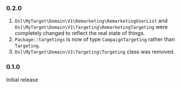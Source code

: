### 0.2.0

1. `Dsl\MyTarget\Domain\V1\Remarketing\RemarketingUserList` and `Dsl\MyTarget\Domain\V1\Targeting\RemarketingTargeting`
   were completely changed to reflect the real state of things.
2. `Package::targetings` is now of type `CampaignTargeting` rather than `Targeting`.
3. `Dsl\MyTarget\Domain\V1\Targeting\Targeting` class was removed.

### 0.1.0

Initial release
